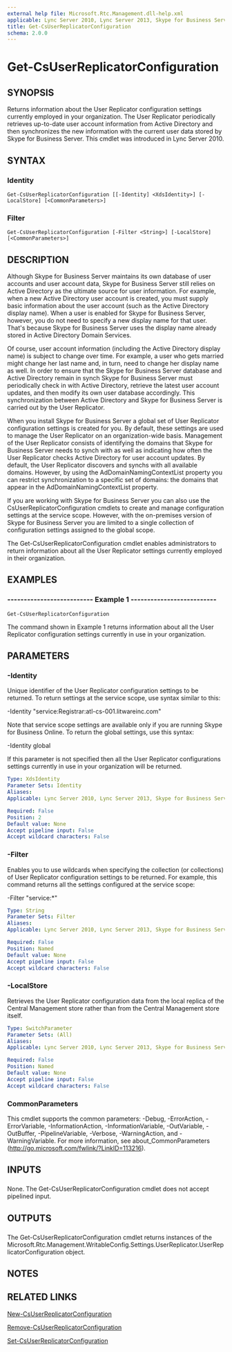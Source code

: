 ```yaml
---
external help file: Microsoft.Rtc.Management.dll-help.xml
applicable: Lync Server 2010, Lync Server 2013, Skype for Business Server 2015, Skype for Business Server 2019
title: Get-CsUserReplicatorConfiguration
schema: 2.0.0
---
```


# Get-CsUserReplicatorConfiguration

## SYNOPSIS

Returns information about the User Replicator configuration settings currently employed in your organization.
The User Replicator periodically retrieves up-to-date user account information from Active Directory and then synchronizes the new information with the current user data stored by Skype for Business Server.
This cmdlet was introduced in Lync Server 2010.



## SYNTAX

### Identity
```
Get-CsUserReplicatorConfiguration [[-Identity] <XdsIdentity>] [-LocalStore] [<CommonParameters>]
```

### Filter
```
Get-CsUserReplicatorConfiguration [-Filter <String>] [-LocalStore] [<CommonParameters>]
```

## DESCRIPTION

Although Skype for Business Server maintains its own database of user accounts and user account data, Skype for Business Server still relies on Active Directory as the ultimate source for user information.
For example, when a new Active Directory user account is created, you must supply basic information about the user account (such as the Active Directory display name).
When a user is enabled for Skype for Business Server, however, you do not need to specify a new display name for that user.
That's because Skype for Business Server uses the display name already stored in Active Directory Domain Services.

Of course, user account information (including the Active Directory display name) is subject to change over time.
For example, a user who gets married might change her last name and, in turn, need to change her display name as well.
In order to ensure that the Skype for Business Server database and Active Directory remain in synch Skype for Business Server must periodically check in with Active Directory, retrieve the latest user account updates, and then modify its own user database accordingly.
This synchronization between Active Directory and Skype for Business Server is carried out by the User Replicator.

When you install Skype for Business Server a global set of User Replicator configuration settings is created for you.
By default, these settings are used to manage the User Replicator on an organization-wide basis.
Management of the User Replicator consists of identifying the domains that Skype for Business Server needs to synch with as well as indicating how often the User Replicator checks Active Directory for user account updates.
By default, the User Replicator discovers and synchs with all available domains.
However, by using the AdDomainNamingContextList property you can restrict synchronization to a specific set of domains: the domains that appear in the AdDomainNamingContextList property.

If you are working with Skype for Business Server you can also use the CsUserReplicatorConfiguration cmdlets to create and manage configuration settings at the service scope.
However, with the on-premises version of Skype for Business Server you are limited to a single collection of configuration settings assigned to the global scope.

The Get-CsUserReplicatorConfiguration cmdlet enables administrators to return information about all the User Replicator settings currently employed in their organization.



## EXAMPLES

### -------------------------- Example 1 -------------------------- 
```
Get-CsUserReplicatorConfiguration
```

The command shown in Example 1 returns information about all the User Replicator configuration settings currently in use in your organization.



## PARAMETERS

### -Identity

Unique identifier of the User Replicator configuration settings to be returned.
To return settings at the service scope, use syntax similar to this:

-Identity "service:Registrar:atl-cs-001.litwareinc.com"

Note that service scope settings are available only if you are running Skype for Business Online.
To return the global settings, use this syntax:

-Identity global

If this parameter is not specified then all the User Replicator configurations settings currently in use in your organization will be returned.



```yaml
Type: XdsIdentity
Parameter Sets: Identity
Aliases: 
Applicable: Lync Server 2010, Lync Server 2013, Skype for Business Server 2015, Skype for Business Server 2019

Required: False
Position: 2
Default value: None
Accept pipeline input: False
Accept wildcard characters: False
```

### -Filter
Enables you to use wildcards when specifying the collection (or collections) of User Replicator configuration settings to be returned.
For example, this command returns all the settings configured at the service scope:

-Filter "service:*"



```yaml
Type: String
Parameter Sets: Filter
Aliases: 
Applicable: Lync Server 2010, Lync Server 2013, Skype for Business Server 2015, Skype for Business Server 2019

Required: False
Position: Named
Default value: None
Accept pipeline input: False
Accept wildcard characters: False
```

### -LocalStore
Retrieves the User Replicator configuration data from the local replica of the Central Management store rather than from the Central Management store itself.

```yaml
Type: SwitchParameter
Parameter Sets: (All)
Aliases: 
Applicable: Lync Server 2010, Lync Server 2013, Skype for Business Server 2015, Skype for Business Server 2019

Required: False
Position: Named
Default value: None
Accept pipeline input: False
Accept wildcard characters: False
```

### CommonParameters
This cmdlet supports the common parameters: -Debug, -ErrorAction, -ErrorVariable, -InformationAction, -InformationVariable, -OutVariable, -OutBuffer, -PipelineVariable, -Verbose, -WarningAction, and -WarningVariable. For more information, see about_CommonParameters (http://go.microsoft.com/fwlink/?LinkID=113216).

## INPUTS

###  
None.
The Get-CsUserReplicatorConfiguration cmdlet does not accept pipelined input.

## OUTPUTS

###  
The Get-CsUserReplicatorConfiguration cmdlet returns instances of the Microsoft.Rtc.Management.WritableConfig.Settings.UserReplicator.UserReplicatorConfiguration object.

## NOTES

## RELATED LINKS


[New-CsUserReplicatorConfiguration](New-CsUserReplicatorConfiguration.md)

[Remove-CsUserReplicatorConfiguration](Remove-CsUserReplicatorConfiguration.md)

[Set-CsUserReplicatorConfiguration](Set-CsUserReplicatorConfiguration.md)

